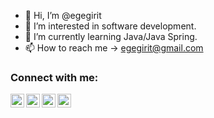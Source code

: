 - 👋 Hi, I’m @egegirit
- 👀 I’m interested in software development.
- 🌱 I’m currently learning Java/Java Spring.
- 📫 How to reach me -> egegirit@gmail.com

### Connect with me:
[<img align="left" alt="ege | Facebook" width="22px" src="https://cdn.jsdelivr.net/npm/simple-icons@v3/icons/facebook.svg" />][facebook]
[<img align="left" alt="ege | Instagram" width="22px" src="https://cdn.jsdelivr.net/npm/simple-icons@v3/icons/instagram.svg" />][instagram]
[<img align="left" alt="ege | YouTube" width="22px" src="https://cdn.jsdelivr.net/npm/simple-icons@v3/icons/youtube.svg" />][youtube]
[<img align="left" alt="ege | LinkedIn" width="22px" src="https://cdn.jsdelivr.net/npm/simple-icons@v3/icons/linkedin.svg" />][linkedin]

[facebook]: https://www.facebook.com/ege.girit/
[youtube]: https://www.youtube.com/channel/UCXAg_x6lJLqfsZQ31R4DmDA
[instagram]: https://www.instagram.com/giritege/
[linkedin]: https://www.linkedin.com/in/ege-girit/

<!---
egegirit/egegirit is a ✨ special ✨ repository because its `README.md` (this file) appears on your GitHub profile.
You can click the Preview link to take a look at your changes.
--->
